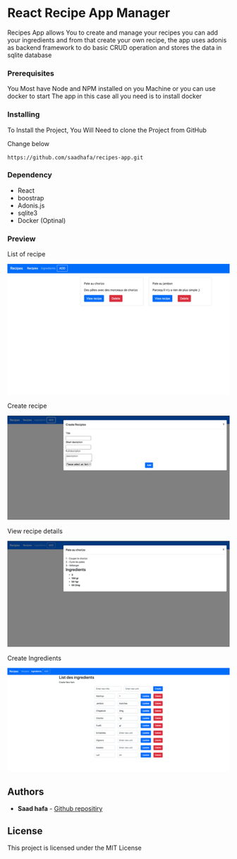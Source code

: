 # React Recipe App Manager

Recipes App allows You to create and manage your recipes you can add your ingredients and from that create your own recipe, the app uses adonis as backend framework to do basic CRUD operation and stores the data in sqlite database

### Prerequisites

You Most have Node and NPM installed on you Machine or you can use docker to start The app in this case all you need is to install docker


### Installing

To Install the Project, You Will Need to clone the Project from GitHub

Change below

```
https://github.com/saadhafa/recipes-app.git

```
### Dependency

- React
- boostrap
- Adonis.js
- sqlite3
- Docker (Optinal)


### Preview 

List of recipe

![](https://github.com/saadhafa/recipes-app/blob/master/Images/Image1.jpg)

Create recipe

![](images/image2.jpg)

View recipe details 

![](images/image3.png)

Create Ingredients 

![](images/image4.png)


## Authors

- **Saad hafa**  - [Github repositiry](https://github.com/saadhafa)


## License

This project is licensed under the MIT License
